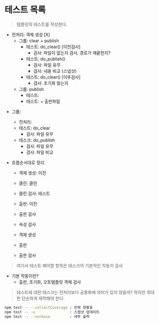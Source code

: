 # 테스트 목록
> 템플릿의 테스트를 작성한다.

* 전처리: 객체 생성  [X]
    - 그룹: clear + publish
        - 테스트: do_clear() [이전검사]
            + 검사: 파일이 없는지 검사, 경로가 깨끝한지?
        - 테스트: do_publish()
            + 검사: 파일 유무
            + 검사: 내용 비교 (스냅샷)
        - 테스트: do_clear() [이후검사]
            + 검사: 초기화 됬는지
    - 그룹: publish
        - 테스트: 
        - 테스트: 
                + 출판파일

- 그룹:
    * 전처리: 
    - 테스트: do_clear
        + 검사: 파일 유무
    - 테스크: do_publish
        + 검사: 파일 유무
        + 검사: 파일 비교

- 흐름순서대로 정리
    - 객체 생성: 이전
    - 클린: 클린
    - 클린 검사: 테스트
    
    - 출판: 이전
    - 출판 검사
    - 속성 검사

    - 객체 생성
    - 출판
    - 출판 검사


> 여기서 테스트 해야할 항목은 테스크의 기본적인 작동이 검사
- 기본 작동이란?
    - 출판, 초기화, 오토템플릿 객체 검사

> 태스트에 대한 테스크는 전처리보다 공통화에 의미가 있지 않을까?
하지만 최대한 단순하게 재작해야 한다. 

```bash
npm test -- --collectCoverage : 전체 현황표   
npm test -- -u                : 스캡샷 업데이트   
npm test -- --verbose         : 세부 출력   
```